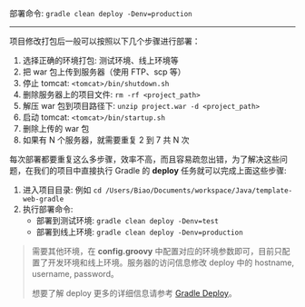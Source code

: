 部署命令: `gradle clean deploy -Denv=production`

---

项目修改打包后一般可以按照以下几个步骤进行部署：

1. 选择正确的环境打包: 测试环境、线上环境等
2. 把 war 包上传到服务器（使用 FTP、scp 等）
3. 停止 tomcat: `<tomcat>/bin/shutdown.sh`
4. 删除服务器上的项目文件: `rm -rf <project_path>`
5. 解压 war 包到项目路径下: `unzip project.war -d <project_path>`
6. 启动 tomcat: `<tomcat>/bin/startup.sh`
7. 删除上传的 war 包
8. 如果有 N 个服务器，就需要重复 2 到 7 共 N 次

每次部署都要重复这么多步骤，效率不高，而且容易疏忽出错，为了解决这些问题，在我们的项目中直接执行 Gradle 的 **deploy** 任务就可以完成上面这些步骤:

1. 进入项目目录: 例如 `cd /Users/Biao/Documents/workspace/Java/template-web-gradle`
2. 执行部署命令: 
   * 部署到测试环境: `gradle clean deploy -Denv=test`
   * 部署到线上环境: `gradle clean deploy -Denv=production`

> 需要其他环境，在 **config.groovy** 中配置对应的环境参数即可，目前只配置了开发环境和线上环境。服务器的访问信息修改 deploy 中的 hostname, username, password。
>
> 想要了解 deploy 更多的详细信息请参考 [Gradle Deploy](http://qtdebug.com/gradle-deploy/)。

